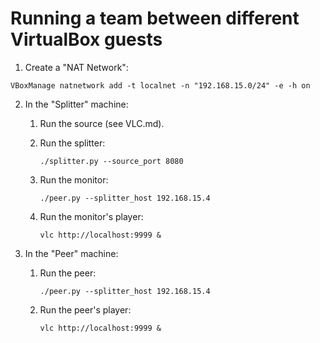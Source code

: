 Running a team between different VirtualBox guests
==================================================

1. Create a "NAT Network":

```
VBoxManage natnetwork add -t localnet -n "192.168.15.0/24" -e -h on
```

2. In the "Splitter" machine:

    1. Run the source (see VLC.md).

    2. Run the splitter:

       ```
       ./splitter.py --source_port 8080
       ```

    3. Run the monitor:

       ```
       ./peer.py --splitter_host 192.168.15.4
       ```

    4. Run the monitor's player:

       ```
       vlc http://localhost:9999 &
       ```

2. In the "Peer" machine:

   1. Run the peer:

      ```
      ./peer.py --splitter_host 192.168.15.4
      ```

   2. Run the peer's player:

      ```
      vlc http://localhost:9999 &
      ```

